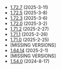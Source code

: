 * [1.72.7](https://github.com/rwqfsfasxc100/DV-Version-Backups/releases/tag/Bleeding-Edge-1.72.7) (2025-3-11)
* [1.72.5](https://github.com/rwqfsfasxc100/DV-Version-Backups/releases/tag/Bleeding-Edge-1.72.5) (2025-3-8)
* [1.72.3](https://github.com/rwqfsfasxc100/DV-Version-Backups/releases/tag/Bleeding-Edge-1.72.3) (2025-3-6)
* [1.72.0](https://github.com/rwqfsfasxc100/DV-Version-Backups/releases/tag/Bleeding-Edge-1.72.0) (2025-3-2)
* [1.71.2](https://github.com/rwqfsfasxc100/DV-Version-Backups/releases/tag/Bleeding-Edge-1.71.2) (2025-2-27)
* [1.71.1](https://github.com/rwqfsfasxc100/DV-Version-Backups/releases/tag/Bleeding-Edge-1.71.1) (2025-2-26)
* [1.71.0](https://github.com/rwqfsfasxc100/DV-Version-Backups/releases/tag/Bleeding-Edge-1.71.0) (2025-2-25)
* [MISSING VERSIONS]
* [1.64.14](https://github.com/rwqfsfasxc100/DV-Version-Backups/releases/tag/Bleeding-Edge-1.64.14) (2025-2-1)
* [MISSING VERSIONS]
* [1.54.0](https://github.com/rwqfsfasxc100/DV-Version-Backups/releases/tag/Bleeding-Edge-1.54.0) (2024-8-17)
